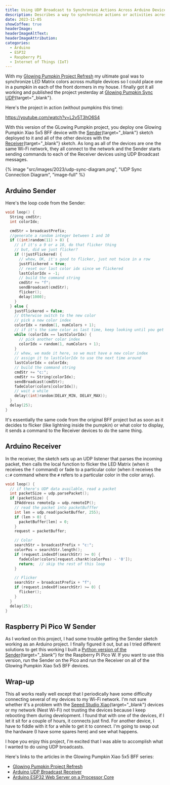 ```yaml
---
title: Using UDP Broadcast to Synchronize Actions Across Arduino Devices
description: Describes a way to synchronize actions or activities across multiple Arduino devices using UDP (broadcast and receiver).
date: 2023-11-05
showCoffee: true
headerImage: 
headerImageAltText: 
headerImageAttribution: 
categories:
  - Arduino
  - ESP32
  - Raspberry Pi
  - Internet of Things (IoT)
---
```


With my [Glowing Pumpkin Project Refresh](/posts/2023/glowing-pumpkin-project-refresh/) my ultimate goal was to synchronize LED Matrix colors across multiple devices so I could place one in a pumpkin in each of the front dormers in my house. I finally got it all working and published the project yesterday at [Glowing Pumpkin Sync UDP](https://github.com/johnwargo/glowing-pumpkin-udp-sync){target="_blank"}.

Here's the project in action (without pumpkins this time):

https://youtube.com/watch?v=L2v5T3hO6S4

With this version of the GLowing Pumpkin project, you deploy one Glowing Pumpkin Xiao 5x5 BFF device with the [Sender](https://github.com/johnwargo/glowing-pumpkin-udp-sync/tree/main/udp-sender-arduino){target="_blank"} sketch deployed to it and all of the other devices with the [Receiver](https://github.com/johnwargo/glowing-pumpkin-udp-sync/tree/main/udp-receiver-arduino){target="_blank"} sketch. As long as all of the devices are one the same Wi-Fi network, they all connect to the network and the Sender starts sending commands to each of the Receiver devices using UDP Broadcast messages. 

{% image "src/images/2023/udp-sync-diagram.png", "UDP Sync Connection Diagram", "image-full" %}

## Arduino Sender 

Here's the loop code from the Sender:

```c
void loop() {
  String cmdStr;
  int colorIdx;

  cmdStr = broadcastPrefix;
  //generate a random integer between 1 and 10
  if ((int)random(11) > 8) {
    // if it's a 9 or a 10, do that flicker thing
    // but, did we just flicker?
    if (!justFlickered) {
      // whew, OK, it's good to flicker, just not twice in a row
      justFlickered = true;
      // reset our last color idx since we flickered
      lastColorIdx = -1;  
      // build the command string
      cmdStr += "f";
      sendBroadcast(cmdStr);
      flicker();
      delay(1000);
    }
  } else {
    justFlickered = false;
    // Otherwise switch to the new color
    // pick a new color index
    colorIdx = random(1, numColors + 1);
    // if it's the same color as last time, keep looking until you get a new one
    while (colorIdx == lastColorIdx) {
      // pick another color index
      colorIdx = random(1, numColors + 1);
    }
    // whew, we made it here, so we must have a new color index
    // assign it to lastColorIdx to use the next time around
    lastColorIdx = colorIdx;
    // build the command string
    cmdStr += "c:";
    cmdStr += String(colorIdx);
    sendBroadcast(cmdStr);
    fadeColor(colors[colorIdx]);
    // wait a while
    delay((int)random(DELAY_MIN, DELAY_MAX));
  }
  delay(25);
}
```

It's essentially the same code from the original BFF project but as soon as it decides to flicker (like lightning inside the pumpkin) or what color to display, it sends a command to the Receiver devices to do the same thing.

## Arduino Receiver 

In the receiver, the sketch sets up an UDP listener that parses the incoming packet, then calls the local function to flicker the LED Matrix (when it receives the `f` command) or fade to a particular color (when it receives the `c:#` command where the `#` refers to a particular color in the color array).

```c
void loop() {
  // if there's UDP data available, read a packet
  int packetSize = udp.parsePacket();
  if (packetSize) {
    IPAddress remoteIp = udp.remoteIP();
    // read the packet into packetBufffer  
    int len = udp.read(packetBuffer, 255);
    if (len > 0) {
      packetBuffer[len] = 0;
    }
    request = packetBuffer;

    // Color
    searchStr = broadcastPrefix + "c:";
    colorPos = searchStr.length();
    if (request.indexOf(searchStr) >= 0) {
      fadeColor(colors[request.charAt(colorPos) - '0']);
      return;  // skip the rest of this loop
    }

    // Flicker
    searchStr = broadcastPrefix + "f";
    if (request.indexOf(searchStr) >= 0) {
      flicker();
    }
  }
  delay(25);
}
```

## Raspberry Pi Pico W Sender

As I worked on this project, I had some trouble getting the Sender sketch working as an Arduino project. I finally figured it out, but as I tried different solutions to get this working I built a [Python version of the Sender](https://github.com/johnwargo/glowing-pumpkin-udp-sync/tree/main/udp-sender-pi-pico-w){target="_blank"} for the Raspberry Pi Pico W. If you want to use this version, run the Sender on the Pico and run the Receiver on all of the Glowing Pumpkin Xiao 5x5 BFF devices.

## Wrap-up

This all works really well except that I periodically have some difficulty connecting several of my devices to my Wi-Fi network. I'm not sure whether it's a problem with the [Seeed Studio Xiao](https://seeedstudio.com/XIAO-ESP32S3-p-5627.html){target="_blank"} devices or my network (Nest Wi-Fi) not trusting the devices because I keep rebooting them during development. I found that with one of the devices, if I let it sit for a couple of hours, it connects just find. For another device, I have to fiddle with it for a while to get it to connect. I'm going to swap out the hardware (I have some spares here) and see what happens. 

I hope you enjoy this project, I'm excited that I was able to accomplish what I wanted to do using UDP broadcasts. 

Here's links to the articles in the Glowing Pumpkin Xiao 5x5 BFF series:

* [Glowing Pumpkin Project Refresh](/posts/2023/glowing-pumpkin-project-refresh/)
* [Arduino UDP Broadcast Receiver](/posts/2023/arduino-udp-broadcast-receiver/)
* [Arduino ESP32 Web Server on a Processor Core](/posts/2023/arduino-esp32-web-server-on-a-processor-core/)
